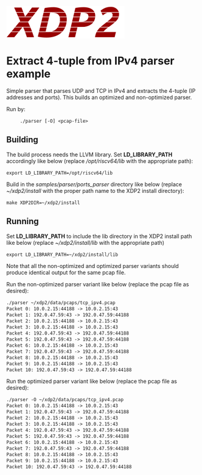 <img src="../../../documentation/images/xdp2.png" alt="XDP2 logo"/>

Extract 4-tuple from IPv4 parser example
========================================

Simple parser that parses UDP and TCP in IPv4 and extracts the 4-tuple
(IP addresses and ports). This builds an optimized and
non-optimized parser.

Run by:
```
     ./parser [-O] <pcap-file>
```

Building
--------

The build process needs the LLVM library. Set **LD_LIBRARY_PATH** accordingly
like below (replace */opt/riscv64/lib* with the appropriate path):
```
export LD_LIBRARY_PATH=/opt/riscv64/lib
```

Build in the *samples/parser/ports_parser* directory like below
(replace *~/xdp2/install* with the proper path name to the XDP2 install
directory):
```
make XDP2DIR=~/xdp2/install
```

Running
-------

Set **LD_LIBRARY_PATH** to include the lib directory in the XDP2 install path
like below (replace *~/xdp2/install/lib* with the appropriate path)
```
export LD_LIBRARY_PATH=~/xdp2/install/lib
```

Note that all the non-optimized and optimized parser variants should produce
identical output for the same pcap file.

Run the non-optimized parser variant like below (replace the pcap file as
desired):
```
./parser ~/xdp2/data/pcaps/tcp_ipv4.pcap
Packet 0: 10.0.2.15:44188 -> 10.0.2.15:43
Packet 1: 192.0.47.59:43 -> 192.0.47.59:44188
Packet 2: 10.0.2.15:44188 -> 10.0.2.15:43
Packet 3: 10.0.2.15:44188 -> 10.0.2.15:43
Packet 4: 192.0.47.59:43 -> 192.0.47.59:44188
Packet 5: 192.0.47.59:43 -> 192.0.47.59:44188
Packet 6: 10.0.2.15:44188 -> 10.0.2.15:43
Packet 7: 192.0.47.59:43 -> 192.0.47.59:44188
Packet 8: 10.0.2.15:44188 -> 10.0.2.15:43
Packet 9: 10.0.2.15:44188 -> 10.0.2.15:43
Packet 10: 192.0.47.59:43 -> 192.0.47.59:44188
```

Run the optimized parser variant like below (replace the pcap file as
desired):
```
./parser -O ~/xdp2/data/pcaps/tcp_ipv4.pcap
Packet 0: 10.0.2.15:44188 -> 10.0.2.15:43
Packet 1: 192.0.47.59:43 -> 192.0.47.59:44188
Packet 2: 10.0.2.15:44188 -> 10.0.2.15:43
Packet 3: 10.0.2.15:44188 -> 10.0.2.15:43
Packet 4: 192.0.47.59:43 -> 192.0.47.59:44188
Packet 5: 192.0.47.59:43 -> 192.0.47.59:44188
Packet 6: 10.0.2.15:44188 -> 10.0.2.15:43
Packet 7: 192.0.47.59:43 -> 192.0.47.59:44188
Packet 8: 10.0.2.15:44188 -> 10.0.2.15:43
Packet 9: 10.0.2.15:44188 -> 10.0.2.15:43
Packet 10: 192.0.47.59:43 -> 192.0.47.59:44188
```
